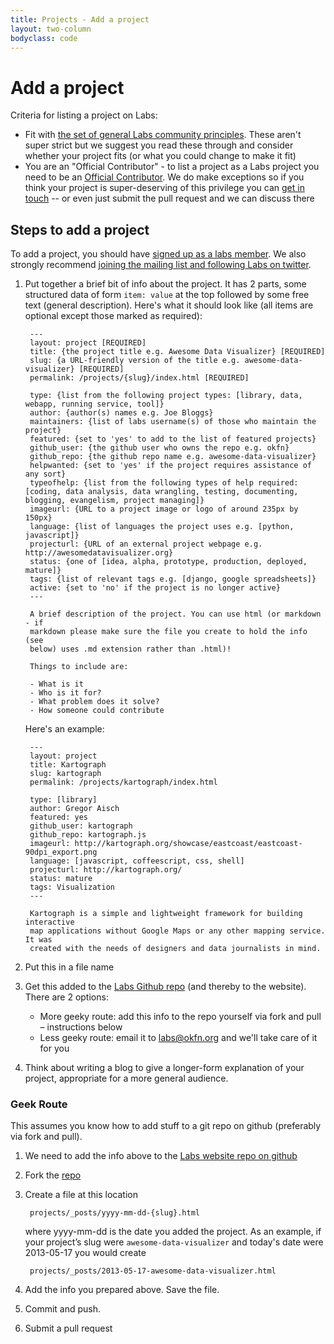 ```yaml
---
title: Projects - Add a project
layout: two-column
bodyclass: code
---
```


# Add a project

Criteria for listing a project on Labs:

* Fit with [the set of general Labs community principles](/about/#principles).
  These aren't super strict but we suggest you read these through and consider
  whether your project fits (or what you could change to make it fit)
* You are an "Official Contributor" - to list a project as a Labs project you
  need to be an [Official Contributor][contributor]. We do make exceptions so
  if you think your project is super-deserving of this privilege you can [get
  in touch][contact] -- or even just submit the pull request and we can
  discuss there

[contact]: /contact/
[contributor]: /about/#contributors

## Steps to add a project

To add a project, you should have [signed up as a labs
member](/members/signup/).  We also strongly recommend [joining the mailing
list and following Labs on twitter](/contact/).

1. Put together a brief bit of info about the project. It has 2 parts, some
   structured data of form `item: value` at the top followed by some free text
   (general description). Here's what it should look like (all items are
   optional except those marked as required):

        ---
        layout: project [REQUIRED]
        title: {the project title e.g. Awesome Data Visualizer} [REQUIRED]
        slug: {a URL-friendly version of the title e.g. awesome-data-visualizer} [REQUIRED]
        permalink: /projects/{slug}/index.html [REQUIRED]

        type: {list from the following project types: [library, data, webapp, running service, tool]}
        author: {author(s) names e.g. Joe Bloggs}
        maintainers: {list of labs username(s) of those who maintain the project}
        featured: {set to 'yes' to add to the list of featured projects}
        github_user: {the github user who owns the repo e.g. okfn}
        github_repo: {the github repo name e.g. awesome-data-visualizer}
        helpwanted: {set to 'yes' if the project requires assistance of any sort}
        typeofhelp: {list from the following types of help required: [coding, data analysis, data wrangling, testing, documenting, blogging, evangelism, project managing]}
        imageurl: {URL to a project image or logo of around 235px by 150px}
        language: {list of languages the project uses e.g. [python, javascript]}
        projecturl: {URL of an external project webpage e.g. http://awesomedatavisualizer.org}
        status: {one of [idea, alpha, prototype, production, deployed, mature]}
        tags: {list of relevant tags e.g. [django, google spreadsheets]}
        active: {set to 'no' if the project is no longer active}
        ---

        A brief description of the project. You can use html (or markdown - if
        markdown please make sure the file you create to hold the info (see
        below) uses .md extension rather than .html)!

        Things to include are:

        - What is it
        - Who is it for?
        - What problem does it solve?
        - How someone could contribute


   Here's an example:

        ---
        layout: project
        title: Kartograph
        slug: kartograph
        permalink: /projects/kartograph/index.html

        type: [library]
        author: Gregor Aisch
        featured: yes
        github_user: kartograph
        github_repo: kartograph.js
        imageurl: http://kartograph.org/showcase/eastcoast/eastcoast-90dpi_export.png
        language: [javascript, coffeescript, css, shell]
        projecturl: http://kartograph.org/
        status: mature
        tags: Visualization
        ---

        Kartograph is a simple and lightweight framework for building interactive
        map applications without Google Maps or any other mapping service. It was
        created with the needs of designers and data journalists in mind.

2. Put this in a file name

2. Get this added to the [Labs Github repo][repo] (and thereby to the website).
   There are 2 options:

    * More geeky route: add this info to the repo yourself via fork and pull
      &ndash; instructions below
    * Less geeky route: email it to labs@okfn.org and we'll take care of it for
      you

3. Think about writing a blog to give a longer-form explanation of your project,
   appropriate for a more general audience.

### Geek Route

This assumes you know how to add stuff to a git repo on github (preferably via fork and pull).

1. We need to add the info above to the [Labs website repo on github][repo]

2. Fork the [repo][]

3. Create a file at this location

        projects/_posts/yyyy-mm-dd-{slug}.html

   where yyyy-mm-dd is the date you added the project. As an example, if
   your project’s slug were `awesome-data-visualizer` and today's date were
   2013-05-17 you would create

        projects/_posts/2013-05-17-awesome-data-visualizer.html

4. Add the info you prepared above. Save the file.

5. Commit and push.

6. Submit a pull request

[repo]: https://github.com/okfn/okfn.github.com/

